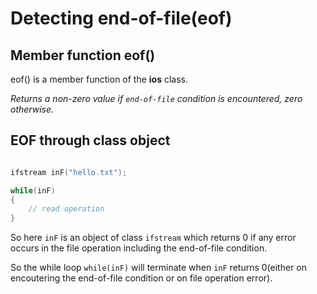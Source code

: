 # Detecting end-of-file(eof)

## Member function eof()

eof() is a member function of the **ios** class.

_Returns a non-zero value if `end-of-file` condition is encountered, zero otherwise._


## EOF through class object

```c++

ifstream inF("hello.txt");

while(inF)
{
	// read operation
}
```

So here `inF` is an object of class `ifstream` which returns 0 if any error occurs in the file operation including the end-of-file condition.

So the while loop `while(inF)` will terminate when `inF` returns 0(either on encoutering the end-of-file condition or on file operation error).
